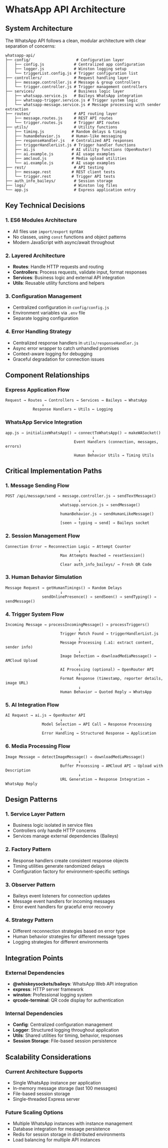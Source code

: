 # WhatsApp API Architecture

## System Architecture

The WhatsApp API follows a clean, modular architecture with clear separation of concerns:

```
whatsapp-api/
├── config/                    # Configuration layer
│   ├── config.js             # Centralized app configuration
│   ├── logger.js             # Winston logging setup
│   └── triggerList.config.js # Trigger configuration list
├── controllers/              # Request handling layer
│   ├── message.controller.js # Message & group controllers
│   └── trigger.controller.js # Trigger management controllers
├── services/                 # Business logic layer
│   ├── whatsapp.service.js   # Baileys WhatsApp integration
│   ├── whatsapp-trigger.service.js # Trigger system logic
│   └── whatsapp-message.service.js # Message processing with sender extraction
├── routes/                   # API routing layer
│   ├── message.routes.js     # REST API routes
│   └── trigger.routes.js     # Trigger API routes
├── utils/                    # Utility functions
│   ├── timing.js            # Random delays & timing
│   ├── humanBehavior.js     # Human-like messaging
│   ├── responseHandler.js   # Centralized API responses
│   ├── triggerHandlerList.js # Trigger handler functions
│   ├── ai.js                # AI utility functions (OpenRouter)
│   ├── ai.example.js        # AI usage examples
│   ├── amcloud.js           # Media upload utilities
│   └── ai.example.js        # AI usage examples
├── rest/                     # API testing
│   ├── message.rest         # REST client tests
│   └── trigger.rest         # Trigger API tests
├── auth_info_baileys/        # Session storage
├── logs/                     # Winston log files
└── app.js                    # Express application entry
```

## Key Technical Decisions

### 1. **ES6 Modules Architecture**

- All files use `import/export` syntax
- No classes, using `const` functions and object patterns
- Modern JavaScript with async/await throughout

### 2. **Layered Architecture**

- **Routes**: Handle HTTP requests and routing
- **Controllers**: Process requests, validate input, format responses
- **Services**: Business logic and external API integration
- **Utils**: Reusable utility functions and helpers

### 3. **Configuration Management**

- Centralized configuration in `config/config.js`
- Environment variables via `.env` file
- Separate logging configuration

### 4. **Error Handling Strategy**

- Centralized response handlers in `utils/responseHandler.js`
- Async error wrapper to catch unhandled promises
- Context-aware logging for debugging
- Graceful degradation for connection issues

## Component Relationships

### Express Application Flow

```
Request → Routes → Controllers → Services → Baileys → WhatsApp
                ↓
            Response Handlers ← Utils ← Logging
```

### WhatsApp Service Integration

```
app.js → initializeWhatsApp() → connectToWhatsApp() → makeWASocket()
                                      ↓
                              Event Handlers (connection, messages, errors)
                                      ↓
                              Human Behavior Utils → Timing Utils
```

## Critical Implementation Paths

### 1. **Message Sending Flow**

```
POST /api/message/send → message.controller.js → sendTextMessage()
                                ↓
                        whatsapp.service.js → sendMessage()
                                ↓
                        humanBehavior.js → sendHumanLikeMessage()
                                ↓
                        [seen → typing → send] → Baileys socket
```

### 2. **Session Management Flow**

```
Connection Error → Reconnection Logic → Attempt Counter
                                ↓
                        Max Attempts Reached → resetSession()
                                ↓
                        Clear auth_info_baileys/ → Fresh QR Code
```

### 3. **Human Behavior Simulation**

```
Message Request → getHumanTimings() → Random Delays
                        ↓
                sendOnlinePresence() → sendSeen() → sendTyping() → sendMessage()
```

### 4. **Trigger System Flow**

```
Incoming Message → processIncomingMessage() → processTriggers()
                                ↓
                        Trigger Match Found → triggerHandlerList.js
                                ↓
                        Message Processing (.a1: extract content, sender info)
                                ↓
                        Image Detection → downloadMediaMessage() → AMCloud Upload
                                ↓
                        AI Processing (optional) → OpenRouter API
                                ↓
                        Format Response (timestamp, reporter details, image URL)
                                ↓
                        Human Behavior → Quoted Reply → WhatsApp
```

### 5. **AI Integration Flow**

```
AI Request → ai.js → OpenRouter API
                        ↓
                Model Selection → API Call → Response Processing
                        ↓
                Error Handling → Structured Response → Application
```

### 6. **Media Processing Flow**

```
Image Message → detectImageMessage() → downloadMediaMessage()
                                ↓
                        Buffer Processing → AMCloud API → Upload with Description
                                ↓
                        URL Generation → Response Integration → WhatsApp Reply
```

## Design Patterns

### 1. **Service Layer Pattern**

- Business logic isolated in service files
- Controllers only handle HTTP concerns
- Services manage external dependencies (Baileys)

### 2. **Factory Pattern**

- Response handlers create consistent response objects
- Timing utilities generate randomized delays
- Configuration factory for environment-specific settings

### 3. **Observer Pattern**

- Baileys event listeners for connection updates
- Message event handlers for incoming messages
- Error event handlers for graceful error recovery

### 4. **Strategy Pattern**

- Different reconnection strategies based on error type
- Human behavior strategies for different message types
- Logging strategies for different environments

## Integration Points

### External Dependencies

- **@whiskeysockets/baileys**: WhatsApp Web API integration
- **express**: HTTP server framework
- **winston**: Professional logging system
- **qrcode-terminal**: QR code display for authentication

### Internal Dependencies

- **Config**: Centralized configuration management
- **Logger**: Structured logging throughout application
- **Utils**: Shared utilities for timing, behavior, responses
- **Session Storage**: File-based session persistence

## Scalability Considerations

### Current Architecture Supports

- Single WhatsApp instance per application
- In-memory message storage (last 100 messages)
- File-based session storage
- Single-threaded Express server

### Future Scaling Options

- Multiple WhatsApp instances with instance management
- Database integration for message persistence
- Redis for session storage in distributed environments
- Load balancing for multiple API instances
